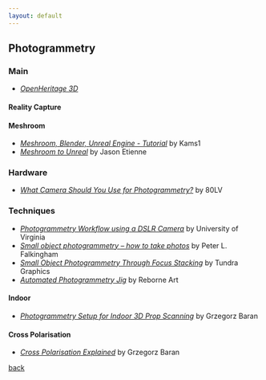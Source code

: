 ```yaml
---
layout: default
---
```


## Photogrammetry

### Main

* _[OpenHeritage 3D](https://openheritage3d.org/)_

#### Reality Capture

#### Meshroom

* _[Meshroom, Blender, Unreal Engine - Tutorial](https://www.youtube.com/watch?v=Iy9KUAO3Oe0)_ by Kams1
* _[Meshroom to Unreal](https://www.youtube.com/watch?v=MKAT3JZS0Co)_ by Jason Etienne

### Hardware

* _[What Camera Should You Use for Photogrammetry?](https://medium.com/@EightyLevel/what-camera-should-you-use-for-photogrammetry-3a67864bd4eb)_ by 80LV

### Techniques

* _[Photogrammetry Workflow using a DSLR Camera](https://scholarslab.lib.virginia.edu/blog/documentation-photogrammetry/)_ by University of Virginia
* _[Small object photogrammetry – how to take photos](https://peterfalkingham.com/2019/01/16/small-object-photogrammetry-how-to-take-photos/)_ by Peter L. Falkingham
* _[Small Object Photogrammetry Through Focus Stacking](https://www.tundragraphics.com/blog/2020/06/small-object-photogrammetry-through-focus-stacking/)_ by Tundra Graphics
* _[Automated Photogrammetry Jig](https://www.youtube.com/watch?v=INYJQXWvYBI)_ by Reborne Art

#### Indoor

* _[Photogrammetry Setup for Indoor 3D Prop Scanning](https://www.youtube.com/watch?v=REA3XNgUMJg)_ by Grzegorz Baran

#### Cross Polarisation

* _[Cross Polarisation Explained](https://www.youtube.com/watch?v=uWtoZs1jgOg)_ by Grzegorz Baran


[back](../)

